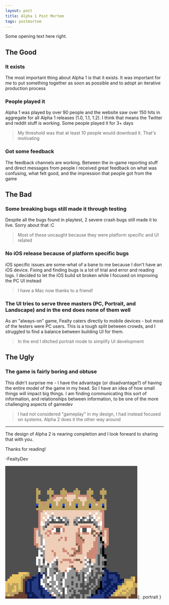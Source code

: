 ```yaml
---
layout: post
title: Alpha 1 Post Mortem
tags: postmortem
---
```


Some opening text here right.

## The Good

### It exists

The most important thing about Alpha 1 is that it exists. It was important for me to put something together as soon as possible and to adopt an iterative production process

### People played it

Alpha 1 was played by over 90 people and the website saw over 150 hits in aggregate for all Alpha 1 releases (1.0, 1.1, 1.2). I think that means the Twitter and reddit stuff is working. Some people played it for 3+ days

> My threshold was that at least 10 people would download it. That's motivating

### Got some feedback

The feedback channels are working. Between the in-game reporting stuff and direct messages from people I received great feedback on what was confusing, what felt good, and the impression that people got from the game

## The Bad

### Some breaking bugs still made it through testing

Despite all the bugs found in playtest, 2 severe crash bugs still made it to live. Sorry about that :C

> Most of these uncaught because they were platform specific and UI related

### No iOS release because of platform specific bugs

iOS specific issues are some-what of a bane to me because I don't have an iOS device. Fixing and finding bugs is a lot of trial and error and reading logs. I decided to let the iOS build sit broken while I focused on improving the PC UI instead

> I have a Mac now thanks to a friend!

### The UI tries to serve three masters (PC, Portrait, and Landscape) and in the end does none of them well

As an "always-on" game, Fealty caters directly to mobile devices - but most of the testers were PC users. This is a tough split between crowds, and I struggled to find a balance between building UI for them.

> In the end I ditched portrait mode to simplify UI development

## The Ugly

### The game is fairly boring and obtuse

This didn't surprise me - I have the advantage (or disadvantage?) of having the entire model of the game in my head. So I have an idea of how small things will impact big things. I am finding communicating this sort of information, and relationships between information, to be one of the more challenging aspects of gamedev

> I had not considered "gameplay" in my design, I had instead focused on systems. Alpha 2 does it the other way around

---

The design of Alpha 2 is nearing completion and I look forward to sharing that with you.

Thanks for reading!

-FealtyDev

![FealtyDevPortrait](/public/images/fealtydevportrait.jpeg){: .portrait }